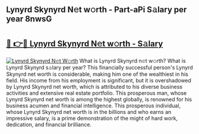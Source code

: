 ## Lynyrd Skynyrd N𝚎t w𝚘rth - Part-aPi S𝚊lary per year 8nwsG

# <h2><a href="http://gc2mnt.nevu.top/?p=Lynyrd+Skynyrd">🔗 👉🔴 Lynyrd Skynyrd N𝚎t w𝚘rth - S𝚊lary</a></h2>

[![Lynyrd Skynyrd N𝚎t W𝚘rth](https://i.imgur.com/Oavwk0R.jpeg)](http://gc2mnt.nevu.top/?p=Lynyrd+Skynyrd)
What is Lynyrd Skynyrd n𝚎t w𝚘rth? What is Lynyrd Skynyrd s𝚊lary per year?
This financially successful person's Lynyrd Skynyrd net worth is considerable, making him one of the wealthiest in his field. His income from his employment is significant, but it is overshadowed by Lynyrd Skynyrd net worth, which is attributed to his diverse business activities and extensive real estate portfolio. This prosperous man, whose Lynyrd Skynyrd net worth is among the highest globally, is renowned for his business acumen and financial intelligence. This prosperous individual, whose Lynyrd Skynyrd net worth is in the billions and who earns an impressive salary, is a prime demonstration of the might of hard work, dedication, and financial brilliance.
